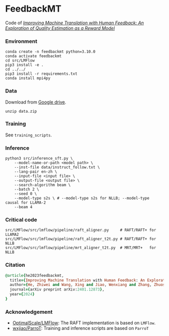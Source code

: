 # FeedbackMT

Code of _[Improving Machine Translation with Human Feedback: An Exploration of Quality Estimation as a Reward Model](https://arxiv.org/abs/2401.12873)_

### Environment

```shell
conda create -n feedbackmt python=3.10.0
conda activate feedbackmt
cd src/LMFlow
pip3 install -e .
cd ../../
pip3 install -r requirements.txt
conda install mpi4py
```



### Data

Download from [Google drive](https://drive.google.com/file/d/1eF6fQKaKl-PcWrV9arYbGyOvRGZrThNb/view?usp=sharing).

```shell
unzip data.zip
```



### Training

See `training_scripts`.



### Inference

```shell
python3 src/inference_sft.py \
    --model-name-or-path <model path> \
    --inst-file data/instruct_follow.txt \
    --lang-pair en-zh \
    --input-file <input file> \
    --output-file <output file> \
    --search-algorithm beam \
    --batch 2 \
    --seed 0 \
    --model-type s2s \ # --model-type s2s for NLLB; --model-type causal for LLAMA-2
    --beam 4
```



### Critical code

```shell
src/LMFlow/src/lmflow/pipeline/raft_aligner.py     # RAFT/RAFT+ for LLAMA2
src/LMFlow/src/lmflow/pipeline/raft_aligner_t2t.py # RAFT/RAFT+ for NLLB
src/LMFlow/src/lmflow/pipeline/mrt_aligner_t2t.py  # MRT/MRT+   for NLLB
```

### Citation
```ruby
@article{he2023feedbackmt,
  title={Improving Machine Translation with Human Feedback: An Exploration of Quality Estimation as a Reward Model},
  author={He, Zhiwei and Wang, Xing and Jiao, Wenxiang and Zhang, Zhuosheng and Wang, Rui and Shi, Shuming and Tu, Zhaopeng},
  journal={arXiv preprint arXiv:2401.12873},
  year={2024}
}
```


### Acknowledgement

* [OptimalScale/LMFlow](https://github.com/OptimalScale/LMFlow): The RAFT implementation is based on `LMFlow`.
* [wxjiao/ParroT](https://github.com/wxjiao/ParroT): Training and inference scripts are based on `ParroT`
